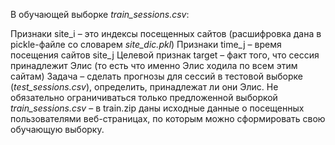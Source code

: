 В обучающей выборке *train_sessions.csv*:

Признаки site_i – это индексы посещенных сайтов (расшифровка дана в pickle-файле со словарем *site_dic.pkl*)
Признаки time_j – время посещения сайтов site_j
Целевой признак target – факт того, что сессия принадлежит Элис (то есть что именно Элис ходила по всем этим сайтам)
Задача – сделать прогнозы для сессий в тестовой выборке (*test_sessions.csv*), определить, принадлежат ли они Элис. Не обязательно ограничиваться только предложенной выборкой *train_sessions.csv* – в train.zip даны исходные данные о посещенных пользователями веб-страницах, по которым можно сформировать свою обучающую выборку.
